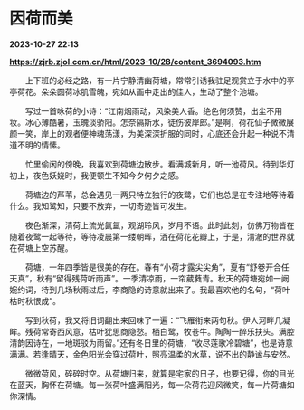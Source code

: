 # 因荷而美

**2023-10-27 22:13**

**https://zjrb.zjol.com.cn/html/2023-10/28/content_3694093.htm**

　　上下班的必经之路，有一片宁静清幽荷塘，常常引诱我驻足观赏立于水中的亭亭荷花。朵朵圆荷冰肌雪魄，宛如从画中走出的佳人，生动了整个池塘。

　　写过一首咏荷的小诗：“江南烟雨动，风染美人香。绝色何须赞，出尘不用妆。冰心薄酷暑，玉魄淡骄阳。怎奈隔斯水，徒伤彼岸郎。”是啊，荷花仙子微微展颜一笑，岸上的观者便神魂荡漾，为美深深折服的同时，心底还会升起一种说不清道不明的情愫。

　　忙里偷闲的傍晚，我喜欢到荷塘边散步。看满城新月，听一池荷风。待到华灯初上，夜色妖娆时，我便顿生不知今夕何夕之感。

　　荷塘边的芦苇，总会遇见一两只特立独行的夜鹭，它们也总是在专注地等待着什么。我知鹭知，只要不放弃，一切奇迹皆可发生。

　　夜色渐深，清荷上流光氤氲，观湖聆风，岁月不语。此时此刻，仿佛万物皆在随着夜鹭一起等待，等待凌晨第一缕朝晖，洒在荷花花瓣上，于是，清澈的世界就在荷塘上空苏醒。

　　荷塘，一年四季皆是很美的存在。春有“小荷才露尖尖角”，夏有“舒卷开合任天真”，秋有“留得残荷听雨声”。一季清凉雨，一帘葳蕤青。秋天的荷塘宛如一阙婉约词，待到几场秋雨过后，李商隐的诗意就出来了。我最喜欢他的名句，“荷叶枯时秋恨成”。

　　写到秋荷，我又将旧词翻出来回味了一遍：“飞雁衔来两句秋。伊人河畔几凝眸。残荷常寄西风意，枯叶犹思商隐愁。栖白鹭，牧苍牛。陶陶一醉乐扶头。满腔清韵因诗在，一地斑驳为雨留。”还有冬日里的荷塘，“收尽莲歌冷碧塘”，也是诗意满满。若逢晴天，金色阳光会穿过荷叶，照亮温柔的水草，说不出的静谧与安然。

　　微微荷风，碎碎时空。从荷塘归来，就算是宅家的日子，也要记得，你的目光在蓝天，胸怀在荷塘。每一张荷叶盛满阳光，每一朵荷花迎风微笑，每一片荷塘如你深情。